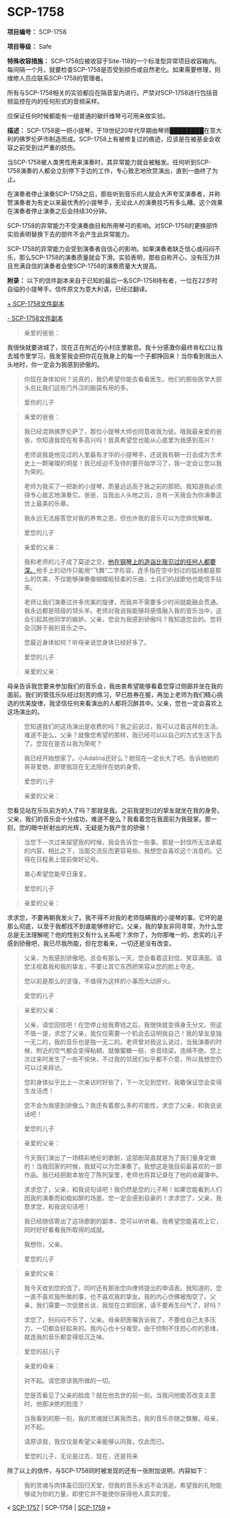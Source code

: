 # SCP-1758
                        


**项目编号：** SCP-1758

**项目等级：** Safe

**特殊收容措施：** SCP-1758应被收容于Site-118的一个标准型异常项目收容箱内。每间隔一个月，就要检查SCP-1758是否受到损伤或自然老化。如果需要修理，则维修人员应联系SCP-1758的管理者。

所有与SCP-1758相关的实验都应在隔音室内进行。严禁对SCP-1758进行包括音频监控在内的任何形式的音频采样。

应保证任何时候都能有一组普通的碳纤维琴弓可用来做实验。

**描述：** SCP-1758是一把小提琴，于19世纪20年代早期由琴师████████在意大利的佛罗伦萨市制造而成。SCP-1758上有被修复过的痕迹，应该是在被基金会收容之前受到过严重的损伤。

当SCP-1758被人类男性用来演奏时，其异常能力就会被触发。任何听到SCP-1758演奏的人都会立刻停下手边的工作，专心致志地欣赏演出，直到一曲终了为止。

在演奏者停止演奏SCP-1758之后，那些听到音乐的人就会大声夸奖演奏者，并称赞演奏者为有史以来最优秀的小提琴手，无论此人的演奏技巧有多么糟。这个效果在演奏者停止演奏之后会持续30分钟。

SCP-1758的异常能力不受演奏曲目和所用琴弓的影响。对SCP-1758的更换部件实验表明替换下去的部件不会产生此异常能力。

SCP-1758的异常能力会受到演奏者自信心的影响。如果演奏者缺乏信心或闷闷不乐，那么SCP-1758的演奏质量就会下滑。实验表明，那些自称开心，没有压力并且充满自信的演奏者会使SCP-1758的演奏质量大大提高。

**附录：** 以下的信件副本来自于已知的最后一名SCP-1758持有者，一位在22岁时自缢的小提琴手。信件原文为意大利语，已经过翻译。


<a shape='rect' class='collapsible-block-link' href='javascript:;'>+&#160;SCP-1758&#25991;&#20214;&#21103;&#26412;</a>

<a shape='rect' class='collapsible-block-link' href='javascript:;'>-&#160;SCP-1758&#25991;&#20214;&#21103;&#26412;</a>


> 亲爱的爸爸：

我很快就要进城了，现在正在附近的小村庄里歇息。我十分感激你最终肯松口让我去城市里学习，我发誓我会把你花在我身上的每一个子都挣回来！当你看到我出人头地时，你一定会为我感到骄傲的。
> 
> 你现在身体如何？说真的，我仍希望你能去看看医生。他们的那些医学大部头总比我们这些门外汉的脑袋有用的多。
> 
> 爱你的儿子
> 


> 亲爱的爸爸：
> 
> 我已经混熟佛罗伦萨了，那位小提琴大师也同意收我为徒。哦我最亲爱的爸爸，你知道我现在有多高兴吗！我真希望您也能从心底里为我感到高兴！
> 
> 老师说我是他见过的人里最有才华的小提琴手，还说我有朝一日会成为艺术史上一颗璀璨的明星！我已经迫不及待的要开始学习了，我一定会让您以我为荣的。
> 
> 老师为我买了一把新的小提琴，质量远远高于我之前的那把。我知道我必须得专心致志地演奏它。爸爸，当我出人头地之后，总有一天我会为你演奏这世上最美的乐章。
> 
> 我永远无法报答您对我的养育之恩，但也许我的音乐可以为您排忧解难。
> 
> 爱您的儿子
> 


> 亲爱的父亲：
> 
> 我和老师的儿子成了莫逆之交，[他在钢琴上的造诣比我见过的任何人都要深。](/salut-d-amour)他手上的动作只能用“飞舞”二字形容，连手指在空中划过的弧线都是那么的优美，不仅能够弹奏像蝴蝶般轻柔的乐曲，士兵们的战歌他也能信手拈来。
> 
> 老师让我们演奏过许多优美的旋律，而我并不需要多少时间就能融会贯通。我永远都是班级的领头羊。老师对我说我能够将感情融入我的音乐当中，这会引起其他同学的嫉妒。父亲，您会为我感到骄傲吗？我知道您会的。您将会沉醉于我的音乐之中。
> 
> 您最近身体如何？听母亲说您身体已经好多了。
> 
> 爱您的儿子
> 


> 亲爱的父亲：

母亲告诉我您要来参加我们的音乐会，我由衷希望能够看着您穿过侧廊并坐在我的面前。我们的管弦乐队经过刻苦的练习，早已胜券在握，再加上老师为我们精心挑选的优美旋律，我坚信任何来看演出的人都将沉醉其中。父亲，您也一定会喜欢上这场演出的。
> 
> 您知道我们的这场演出是收费的吗？我之前说过，我可以过着这样的生活。难道不是么，父亲？就像您希望的那样，我已经可以以自己的方式生活下去了。您现在是否以我为荣呢？
> 
> 我已经开始想家了。小Adalina还好么？她现在一定长大了吧。告诉她她的哥哥爱她，即使我现在无法陪伴在她的身旁。
> 
> 爱您的儿子
> 


> 亲爱的父亲：

您看见站在乐队前方的人了吗？那就是我。之前我提到过的挚友就坐在我的身旁。父亲，我们的音乐会十分成功，难道不是么？我看着您在我面前为我鼓掌。那一刻，您的眼中折射出的光辉，无疑是为我产生的骄傲！
> 
> 当您下一次过来探望我的时候，我会告诉您一些事。那是一封信所无法承载的内容，相比之下，当面交流反而更容易些。我想您会喜欢这个消息的。记得在日程表上提前做好记号。
> 
> 衷心希望您能早日康复。
> 
> 爱您的儿子
> 


> 亲爱的父亲：

求求您，不要再朝我发火了。我不得不对我的老师隐瞒我的小提琴的事。它坏的是那么彻底，以至于我都找不到谁能够修好它。父亲，我的挚友非同寻常，为什么您总是无法理解呢？他的性别又有什么关系呢？求你了，为你那唯一的，忠实的儿子感到骄傲吧，我已尽我所能，但在您看来，一切还是没有改变。
> 
> 父亲，为我感到骄傲吧。总会有那么一天，您会看着这封信，笑容满面。请您注视着我和我的挚友，不要让其它东西把笑容从您的脸上夺走。
> 
> 您以前是那么的坚强，不值得为这样的小事而大动肝火。
> 
> 爱您的儿子
> 


> 亲爱的父亲：
> 
> 父亲，请您回信吧！在您停止给我寄钱之后，我很快就变得身无分文。但这不值一提，求您了父亲，我仅仅需要一个机会去证明我自己！我的挚友是独一无二的，我的音乐也是独一无二的。老师曾对我这么说过，当我演奏的时候，附近的空气都会变得粘稠，就像蜜糖一般，余音绕梁，连绵不绝。您上次过来时发生了一些不愉快，不过我的邻居们似乎都不介意，所以我想您仍可以过来拜访。
> 
> 您的身体似乎比上一次来访时好些了，下一次见到您时，我敢保证您会变得生龙活虎！
> 
> 您不会为我感到骄傲么？我还有着那么多的可能性，求您了父亲，和我说说话吧！
> 
> 爱您的儿子
> 


> 亲爱的父亲：
> 
> 今天我们演出了一场精彩绝伦的歌剧，这部剧简直就是为了我们量身定做的！当我回家的时候，我就可以为您演奏了。我想这是我目前最喜欢的一部作品。我已经把剧本放在了陈列室里，老师也将其记录在了他的收藏簿中。
> 
> 求求您了，父亲，和我说句话吧！我仍然是您的儿子啊！如果您能看到人们因我的演奏而如痴如醉的场面，您一定会感到自豪的！求求您了，父亲，我恳求您，和我说句话吧！
> 
> 我已经随信寄出了这场歌剧的副本，您可以听听看。我希望您能喜欢上它，同时好好看看我所取得的成就。
> 
> 我想你，父亲。
> 
> 爱您的儿子
> 


> 亲爱的父亲：
> 
> 我今天收到您的信了，同时还有那张您向律师提出的申请表。我知道的，您一直不喜欢我所做的事，也不喜欢我的挚友。我的内心仿佛被掏空了。父亲，我们需要一次促膝长谈，我现在立即回家，请不要再生闷气了，好吗？
> 
> 求您了，别闷闷不乐了，父亲。母亲把医嘱告诉我了，不要给自己太多压力，一切都会好起来的。我内心也十分难受。由于控制不住担心你的思绪，就连我的音乐都变得低沉乏味。
> 
> 爱您的前儿子
> 


> 亲爱的母亲：
> 
> 对不起。请您原谅我所做的一切。
> 
> 您是否看见了父亲的脸庞？就在他去世的前一刻，当我问他能否改变主意时，他那决绝的脸庞？
> 
> 当我看到的那一刻，我的灵魂就已离我而去，我的音乐亦随之飘散。母亲，对不起。
> 
> 请原谅我，我仅仅是希望父亲能够认同我，仅此而已。
> 
> 爱您的儿子，无论是过去，现在，还是将来
> 

除了以上的信件，与SCP-1758同时被发现的还有一张附加说明，内容如下：


> 我的灵魂与肉体虽已回归天堂，但我的音乐永远不会消逝。希望我的礼物能够成为你的力量，即使它并不能使你获得他人真实的爱。
> 






« <a shape='rect' class='newpage' href='/scp-1757'>SCP-1757</a> | SCP-1758 | [SCP-1759](/scp-1759) »





                    
